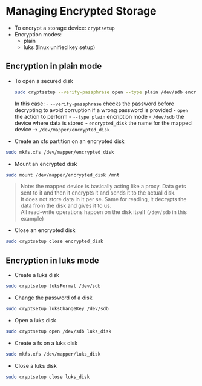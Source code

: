 # Managing Encrypted Storage

- To encrypt a storage device: `cryptsetup`
- Encryption modes:
  - plain
  - luks (linux unified key setup)

## Encryption in plain mode

- To open a secured disk
    ```bash
    sudo cryptsetup --verify-passphrase open --type plain /dev/sdb encrypted_disk
    ```
    In this case:
      - `--verify-passphrase` checks the password before decrypting to avoid corruption if a wrong password is provided
      - `open` the action to perform
      - `--type plain` encription mode
      - `/dev/sdb` the device where data is stored
      - `encrypted_disk` the name for the mapped device -> `/dev/mapper/encrypted_disk`

- Create an xfs partition on an encrypted disk
```bash
sudo mkfs.xfs /dev/mapper/encrypted_disk
```

- Mount an encrypted disk
```bash
sudo mount /dev/mapper/encrypted_disk /mnt
```

> Note: the mapped device is basically acting like a proxy. Data gets sent to it and then it encrypts it and sends it to the actual disk.  
> It does not store data in it per se. Same for reading, it decrypts the data from the disk and gives it to us.  
> All read-write operations happen on the disk itself (`/dev/sdb` in this example)

- Close an encrypted disk
```bash
sudo cryptsetup close encrypted_disk
```

## Encryption in luks mode

- Create a luks disk
```bash
sudo cryptsetup luksFormat /dev/sdb
```

- Change the password of a disk
```bash
sudo cryptsetup luksChangeKey /dev/sdb
```

- Open a luks disk
```bash
sudo cryptsetup open /dev/sdb luks_disk
```

- Create a fs on a luks disk
```bash
sudo mkfs.xfs /dev/mapper/luks_disk
```

- Close a luks disk
```bash
sudo cryptsetup close luks_disk
```
